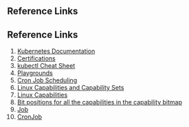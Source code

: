## Reference Links
## Reference Links
1. <a href="https://kubernetes.io/docs/home/" target="_blank">Kubernetes Documentation</a>
2. <a href="https://kubernetes.io/training/" target="_blank">Certifications</a>
3. <a href="https://kubernetes.io/docs/reference/kubectl/quick-reference/" target="_blank">kubectl Cheat Sheet</a>
4. <a href="https://killercoda.com/playgrounds/scenario/cka" target="_blank">Playgrounds</a>
5. <a href="https://crontab.guru/" target="_blank">Cron Job Scheduling</a>
6. <a href="https://book.hacktricks.xyz/linux-hardening/privilege-escalation/linux-capabilities" target="_blank">Linux Capabilities and Capability Sets</a>
7. <a href="https://man7.org/linux/man-pages/man7/capabilities.7.html" target="_blank">Linux Capabilities</a>
8. <a href="https://github.com/torvalds/linux/blob/master/include/uapi/linux/capability.h" target="_blank">Bit positions for all the capabilities in the capability bitmap</a>
9. <a href="https://kubernetes.io/docs/concepts/workloads/controllers/job/" target="_blank">Job</a>
10. <a href="https://kubernetes.io/docs/concepts/workloads/controllers/cron-jobs/" target="_blank">CronJob</a>



